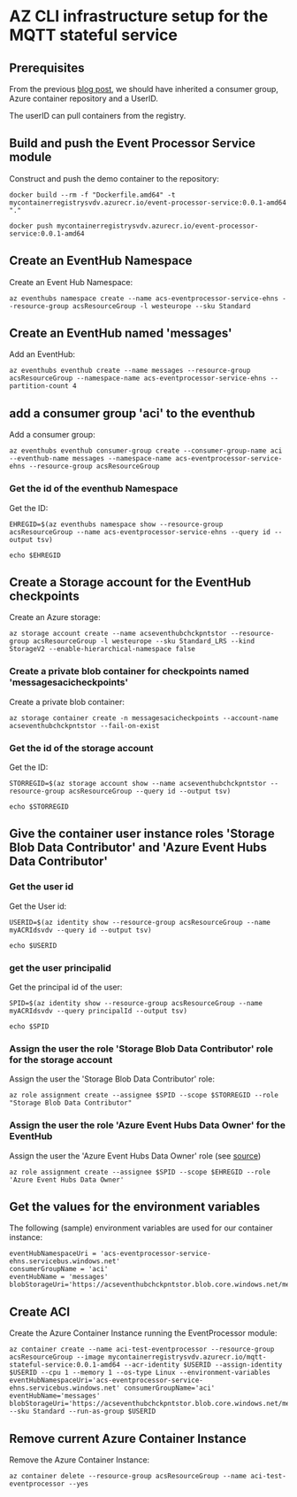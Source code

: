 # AZ CLI infrastructure setup for the MQTT stateful service

## Prerequisites

From the previous [blog post](https://sandervandevelde.wordpress.com/2024/08/24/getting-started-with-azure-container-instances/), we should have inherited a consumer group, Azure container repository and a UserID. 

The userID can pull containers from the registry.



## Build and push the Event Processor Service module 

Construct and push the demo container to the repository:

```
docker build --rm -f "Dockerfile.amd64" -t mycontainerregistrysvdv.azurecr.io/event-processor-service:0.0.1-amd64 "."

docker push mycontainerregistrysvdv.azurecr.io/event-processor-service:0.0.1-amd64
```



## Create an EventHub Namespace 

Create an Event Hub Namespace:

```
az eventhubs namespace create --name acs-eventprocessor-service-ehns --resource-group acsResourceGroup -l westeurope --sku Standard 
```

## Create an EventHub named 'messages'

Add an EventHub:

```
az eventhubs eventhub create --name messages --resource-group acsResourceGroup --namespace-name acs-eventprocessor-service-ehns --partition-count 4
```

## add a consumer group 'aci' to the eventhub

Add a consumer group:

```
az eventhubs eventhub consumer-group create --consumer-group-name aci --eventhub-name messages --namespace-name acs-eventprocessor-service-ehns --resource-group acsResourceGroup
```

### Get the id of the eventhub Namespace

Get the ID:

```
EHREGID=$(az eventhubs namespace show --resource-group acsResourceGroup --name acs-eventprocessor-service-ehns --query id --output tsv)

echo $EHREGID
```



## Create a Storage account for the EventHub checkpoints

Create an Azure storage:

```
az storage account create --name acseventhubchckpntstor --resource-group acsResourceGroup -l westeurope --sku Standard_LRS --kind StorageV2 --enable-hierarchical-namespace false
```

### Create a private blob container for checkpoints named 'messagesacicheckpoints'

Create a private blob container:

```
az storage container create -n messagesacicheckpoints --account-name acseventhubchckpntstor --fail-on-exist
```

### Get the id of the storage account

Get the ID:

```
STORREGID=$(az storage account show --name acseventhubchckpntstor --resource-group acsResourceGroup --query id --output tsv)

echo $STORREGID
```


## Give the container user instance roles 'Storage Blob Data Contributor' and 'Azure Event Hubs Data Contributor'

### Get the user id

Get the User id:

```
USERID=$(az identity show --resource-group acsResourceGroup --name myACRIdsvdv --query id --output tsv)

echo $USERID
```

### get the user principalid

Get the principal id of the user:

```
SPID=$(az identity show --resource-group acsResourceGroup --name myACRIdsvdv --query principalId --output tsv)

echo $SPID
```

### Assign the user the role 'Storage Blob Data Contributor' role for the storage account

Assign the user the 'Storage Blob Data Contributor' role:

```
az role assignment create --assignee $SPID --scope $STORREGID --role "Storage Blob Data Contributor"
```

### Assign the user the role 'Azure Event Hubs Data Owner' for the EventHub 

Assign the user the 'Azure Event Hubs Data Owner' role (see [source](https://github.com/Azure/azure-sdk-for-net/tree/Azure.Messaging.EventHubs.Processor_5.11.5/sdk/eventhub/Azure.Messaging.EventHubs.Processor))

```
az role assignment create --assignee $SPID --scope $EHREGID --role 'Azure Event Hubs Data Owner'
```



## Get the values for the environment variables

The following (sample) environment variables are used for our container instance:

```
eventHubNamespaceUri = 'acs-eventprocessor-service-ehns.servicebus.windows.net' 
consumerGroupName = 'aci'
eventHubName = 'messages'
blobStorageUri='https://acseventhubchckpntstor.blob.core.windows.net/messagesacicheckpoints'
```



## Create ACI

Create the Azure Container Instance running the EventProcessor module:

```
az container create --name aci-test-eventprocessor --resource-group acsResourceGroup --image mycontainerregistrysvdv.azurecr.io/mqtt-stateful-service:0.0.1-amd64 --acr-identity $USERID --assign-identity $USERID --cpu 1 --memory 1 --os-type Linux --environment-variables eventHubNamespaceUri='acs-eventprocessor-service-ehns.servicebus.windows.net' consumerGroupName='aci' eventHubName='messages' blobStorageUri='https://acseventhubchckpntstor.blob.core.windows.net/messagesacicheckpoints' --sku Standard --run-as-group $USERID
```



## Remove current Azure Container Instance  

Remove the Azure Container Instance:

```
az container delete --resource-group acsResourceGroup --name aci-test-eventprocessor --yes
```
